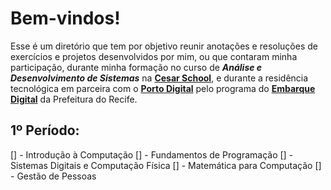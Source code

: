 # Bem-vindos!

Esse é um diretório que tem por objetivo reunir anotações e resoluções de exercícios e projetos desenvolvidos por mim, ou que contaram minha participação,
durante minha formação no curso de ***Análise e Desenvolvimento de Sistemas*** na **[Cesar School](https://cesar.school/)**, e durante a residência tecnológica em parceira com o **[Porto Digital](https://www.portodigital.org/)** pelo programa do **[Embarque Digital](https://educ.rec.br/embarquedigital/#inicio)** da Prefeitura do Recife.

## 1º Período:

[] - Introdução à Computação
[] - Fundamentos de Programação
[] - Sistemas Digitais e Computação Física
[] - Matemática para Computação
[] - Gestão de Pessoas

